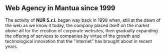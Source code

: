 ## Web Agency in Mantua since 1999

The activity of **NUR S.r.l.** began way back in 1999 when, still at the dawn of the web as we know it today, the company placed itself on the market above all for the creation of corporate websites, then gradually expanding the offering of services to companies by virtue of the growth and technological innovation that the "internet" has brought about in recent years.
